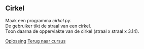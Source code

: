 ## Cirkel

Maak een programma _cirkel.py_.\
De gebruiker tikt de straal van een cirkel.\
Toon daarna de oppervlakte van de cirkel (straal x straal x 3.14).

[Oplossing](/oplossingen/cirkel.html)
[Terug naar cursus](/07_opvragen.html)